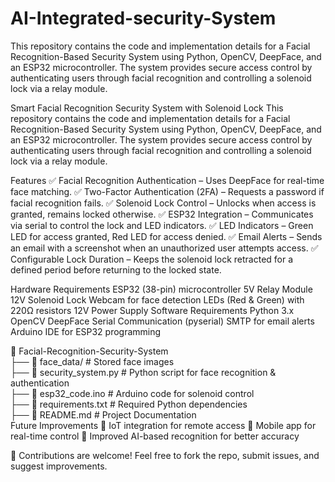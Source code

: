 # AI-Integrated-security-System
This repository contains the code and implementation details for a Facial Recognition-Based Security System using Python, OpenCV, DeepFace, and an ESP32 microcontroller. The system provides secure access control by authenticating users through facial recognition and controlling a solenoid lock via a relay module.

Smart Facial Recognition Security System with Solenoid Lock
This repository contains the code and implementation details for a Facial Recognition-Based Security System using Python, OpenCV, DeepFace, and an ESP32 microcontroller. The system provides secure access control by authenticating users through facial recognition and controlling a solenoid lock via a relay module.

Features
✅ Facial Recognition Authentication – Uses DeepFace for real-time face matching.
✅ Two-Factor Authentication (2FA) – Requests a password if facial recognition fails.
✅ Solenoid Lock Control – Unlocks when access is granted, remains locked otherwise.
✅ ESP32 Integration – Communicates via serial to control the lock and LED indicators.
✅ LED Indicators – Green LED for access granted, Red LED for access denied.
✅ Email Alerts – Sends an email with a screenshot when an unauthorized user attempts access.
✅ Configurable Lock Duration – Keeps the solenoid lock retracted for a defined period before returning to the locked state.

Hardware Requirements
ESP32 (38-pin) microcontroller
5V Relay Module
12V Solenoid Lock
Webcam for face detection
LEDs (Red & Green) with 220Ω resistors
12V Power Supply
Software Requirements
Python 3.x
OpenCV
DeepFace
Serial Communication (pyserial)
SMTP for email alerts
Arduino IDE for ESP32 programming

📂 Facial-Recognition-Security-System  
 ├── 📁 face_data/              # Stored face images  
 ├── 📜 security_system.py      # Python script for face recognition & authentication  
 ├── 📜 esp32_code.ino          # Arduino code for solenoid control  
 ├── 📜 requirements.txt        # Required Python dependencies  
 ├── 📜 README.md               # Project Documentation  
Future Improvements
🔹 IoT integration for remote access
🔹 Mobile app for real-time control
🔹 Improved AI-based recognition for better accuracy

🚀 Contributions are welcome! Feel free to fork the repo, submit issues, and suggest improvements.

